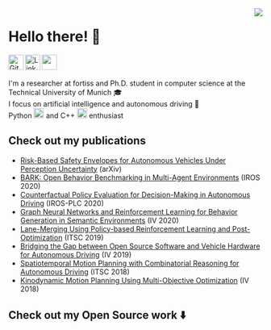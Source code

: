 
<img align='right' src="https://github-readme-stats.vercel.app/api?username=patrickhart&hide=issues&count_private=true">

#  Hello there! 👋

<a href="https://github.com/patrickhart">
  <img align="left" alt="Github" width="30px" src="https://cdn.jsdelivr.net/npm/simple-icons@v3/icons/github.svg" />
</a>
<a href="https://www.linkedin.com/in/patrick-hart-en/">
  <img align="left" alt="Linkedin" width="30px" src="https://cdn.jsdelivr.net/npm/simple-icons@v3/icons/linkedin.svg" />
</a>
<a href="mailto:patrick.hart@tum.de">
  <img align="left" width="30px" src="https://cdn.jsdelivr.net/npm/simple-icons@3.3.0/icons/gmail.svg" />
</a>
</br></br>

I'm a researcher at fortiss and Ph.D. student in computer science at the Technical University of Munich 🎓 <br />
I focus on artificial intelligence and autonomous driving 🚗 <br />
Python <img width="20px" src="https://upload.wikimedia.org/wikipedia/commons/c/c3/Python-logo-notext.svg" /> and C++ <img width="20px" src="https://upload.wikimedia.org/wikipedia/commons/1/18/ISO_C%2B%2B_Logo.svg" /> enthusiast <br />


## Check out my publications

* [Risk-Based Safety Envelopes for Autonomous Vehicles Under Perception Uncertainty](https://arxiv.org/abs/2107.09918) (arXiv)
* [BARK: Open Behavior Benchmarking in Multi-Agent Environments](https://ieeexplore.ieee.org/document/9341222) (IROS 2020)
* [Counterfactual Policy Evaluation for Decision-Making in Autonomous Driving](https://arxiv.org/abs/2003.11919) (IROS-PLC 2020)
* [Graph Neural Networks and Reinforcement Learning for Behavior Generation in Semantic Environments](https://ieeexplore.ieee.org/document/9304738) (IV 2020)
* [Lane-Merging Using Policy-based Reinforcement Learning and Post-Optimization](https://ieeexplore.ieee.org/document/8917002) (ITSC 2019)
* [Bridging the Gap between Open Source Software and Vehicle Hardware for Autonomous Driving](https://ieeexplore.ieee.org/document/8813784) (IV 2019)
* [Spatiotemporal Motion Planning with Combinatorial Reasoning for Autonomous Driving](https://ieeexplore.ieee.org/document/8570003) (ITSC 2018)
* [Kinodynamic Motion Planning Using Multi-Objective Optimization](https://ieeexplore.ieee.org/document/8500363) (IV 2018)

## Check out my Open Source work  ⬇️